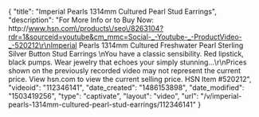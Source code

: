 {
    "title": "Imperial Pearls 1314mm Cultured Pearl Stud Earrings",
    "description": "For More Info or to Buy Now: http:\/\/www.hsn.com\/products\/seo\/8263104?rdr=1&sourceid=youtube&cm_mmc=Social-_-Youtube-_-ProductVideo-_-520212\r\nImperial Pearls 1314mm Cultured Freshwater Pearl Sterling Silver Button Stud Earrings \nYou have a classic sensibility. Red lipstick, black pumps. Wear jewelry that echoes your simply stunning...\r\nPrices shown on the previously recorded video may not represent the current price.  View hsn.com to view the current selling price. HSN Item #520212",
    "videoid": "112346141",
    "date_created": "1486153898",
    "date_modified": "1503419256",
    "type": "captivate",
    "layout": "video",
    "url": "\/v\/imperial-pearls-1314mm-cultured-pearl-stud-earrings\/112346141"
}
